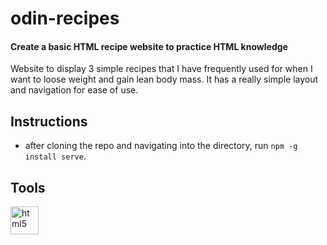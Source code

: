 # odin-recipes
#### Create a basic HTML recipe website to practice HTML knowledge

Website to display 3 simple recipes that I have frequently used for when
I want to loose weight and gain lean body mass. It has a really simple layout
and navigation for ease of use.

## Instructions
* after cloning the repo and navigating into the directory, run ```npm -g install serve```.

## Tools
<p align="left">
  <img src="https://cdn.jsdelivr.net/gh/devicons/devicon@latest/icons/html5/html5-original.svg" alt="html5", width="45" height="45"/>
</p>

